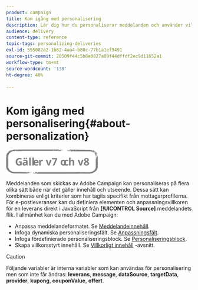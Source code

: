 ```yaml
---
product: campaign
title: Kom igång med personalisering
description: Lär dig hur du personaliserar meddelanden och använder villkorsstyrt innehåll i Campaign
audience: delivery
content-type: reference
topic-tags: personalizing-deliveries
exl-id: 555082a2-1b62-4aa4-b80c-77b1a1ef9491
source-git-commit: 20509f44c5b8e0827a09f44dffdf2ec9d11652a1
workflow-type: tm+mt
source-wordcount: '138'
ht-degree: 40%

---
```


# Kom igång med personalisering{#about-personalization}

![](../../assets/common.svg)

Meddelanden som skickas av Adobe Campaign kan personaliseras på flera olika sätt både när det gäller innehåll och utseende. Dessa sätt kan kombineras enligt kriterier som har tagits specifikt från mottagarprofilerna. För e-postleveranser kan du definiera elementen och anpassningsvillkoren för en leverans direkt i JavaScript från **[!UICONTROL Source]** meddelandets flik. I allmänhet kan du med Adobe Campaign:

* Anpassa meddelandeformatet. Se [Meddelandeinnehåll](defining-the-email-content.md#message-content).
* Infoga dynamiska personaliseringsfält. Se [Anpassningsfält](personalization-fields.md).
* Infoga fördefinierade personaliseringsblock. Se [Personaliseringsblock](personalization-blocks.md).
* Skapa villkorsstyrt innehåll. Se [Villkorligt innehåll](conditional-content.md) -avsnitt.

>[!CAUTION]
>
>Följande variabler är interna variabler som kan användas för personalisering men som inte får ändras: **leverans**, **message**, **dataSource**, **targetData**, **provider**, **kupong**, **couponValue**, **offert**.
